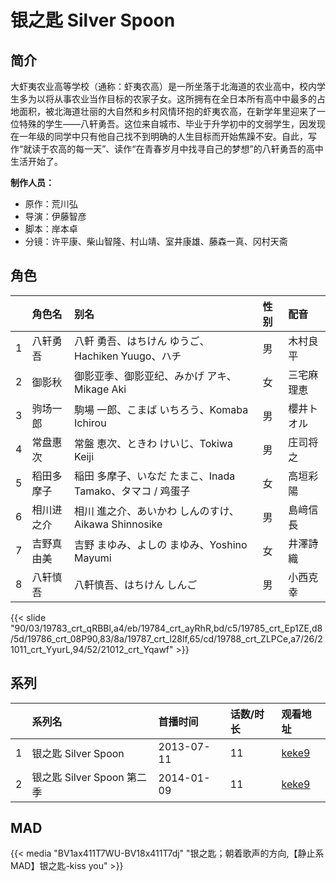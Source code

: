 # 银之匙 Silver Spoon


## 简介

大虾夷农业高等学校（通称：虾夷农高）是一所坐落于北海道的农业高中，校内学生多为以将从事农业当作目标的农家子女。这所拥有在全日本所有高中中最多的占地面积，被北海道壮丽的大自然和乡村风情环抱的虾夷农高，在新学年里迎来了一位特殊的学生——八轩勇吾。这位来自城市、毕业于升学初中的文弱学生，因发现在一年级的同学中只有他自己找不到明确的人生目标而开始焦躁不安。自此，写作“就读于农高的每一天”、读作“在青春岁月中找寻自己的梦想”的八轩勇吾的高中生活开始了。

**制作人员：**
- 原作：荒川弘
- 导演：伊藤智彦
- 脚本：岸本卓
- 分镜：许平康、柴山智隆、村山靖、室井康雄、藤森一真、冈村天斋

## 角色

|     |   角色名   |   别名  | 性别 |  配音  |
|:--- |:------  |:----      |:---  |:--   |
| 1 | 八轩勇吾 | 八軒 勇吾、はちけん ゆうご、Hachiken Yuugo、ハチ | 男 | 木村良平 |
| 2 | 御影秋 | 御影亚季、御影亚纪、みかげ アキ、Mikage Aki | 女 | 三宅麻理恵 |
| 3 | 驹场一郎 | 駒場 一郎、こまば いちろう、Komaba Ichirou | 男 | 櫻井トオル |
| 4 | 常盘惠次 | 常盤 恵次、ときわ けいじ、Tokiwa Keiji | 男 | 庄司将之 |
| 5 | 稻田多摩子 | 稲田 多摩子、いなだ たまこ、Inada Tamako、タマコ / 鸡蛋子 | 女 | 高垣彩陽 |
| 6 | 相川进之介 | 相川 進之介、あいかわ   しんのすけ、Aikawa  Shinnosike | 男 | 島﨑信長 |
| 7 | 吉野真由美 | 吉野 まゆみ、よしの まゆみ、Yoshino Mayumi | 女 | 井澤詩織 |
| 8 | 八轩慎吾 | 八軒慎吾、はちけん しんご | 男 | 小西克幸 |

{{< slide "90/03/19783_crt_qRBBl,a4/eb/19784_crt_ayRhR,bd/c5/19785_crt_Ep1ZE,d8/5d/19786_crt_08P90,83/8a/19787_crt_l28lf,65/cd/19788_crt_ZLPCe,a7/26/21011_crt_YyurL,94/52/21012_crt_Yqawf" >}}

## 系列

|     | 系列名                  | 首播时间       | 话数/时长 | 观看地址                                                    |
| :-- | :------------------- | :--------- | :---- | :------------------------------------------------------ |
| 1   | 银之匙 Silver Spoon     | 2013-07-11 | 11    | [keke9](https://www.keke9.app/play/21480-4-150926.html) |
| 2   | 银之匙 Silver Spoon 第二季 | 2014-01-09 | 11    | [keke9](https://www.keke9.app/play/21476-4-150889.html) |

## MAD

{{< media  "BV1ax411T7WU-BV18x411T7dj"
"银之匙；朝着歌声的方向,【静止系MAD】银之匙-kiss you"  >}}

